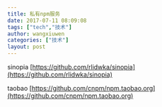 ```yaml
---
title: 私有npm服务
date: 2017-07-11 08:09:08
tags: ["tech","技术"]
author: wangxiuwen
categories: ["技术"]
layout: post
---
```


sinopia
[https://github.com/rlidwka/sinopia](https://github.com/rlidwka/sinopia)

taobao
[https://github.com/cnpm/npm.taobao.org](https://github.com/cnpm/npm.taobao.org)